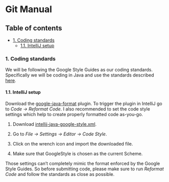# Git Manual <!-- omit in toc -->

## Table of contents <!-- omit in toc -->

- [1. Coding standards](#1-coding-standards)
  - [1.1. IntelliJ setup](#11-intellij-setup)

### 1. Coding standards

We will be following the Google Style Guides as our coding standards. Specifically we will be coding in Java and use the standards described [here](https://google.github.io/styleguide/javaguide.html).

#### 1.1. IntelliJ setup

Download the [google-java-format](https://plugins.jetbrains.com/plugin/8527-google-java-format) plugin. To trigger the plugin in IntelliJ go to *Code -> Reformat Code*. I also recommended to set the code style settings which help to create properly formatted code as-you-go. 

1. Download [intellij-java-google-style.xml](https://raw.githubusercontent.com/google/styleguide/gh-pages/intellij-java-google-style.xml).

2. Go to *File -> Settings -> Editor -> Code Style*.

3. Click on the wrench icon and import the downloaded file.

4. Make sure that GoogleStyle is chosen as the current Scheme.

Those settings can’t completely mimic the format enforced by the Google Style Guides. So before submitting code, please make sure to run *Reformat Code* and follow the standards as close as possible.
